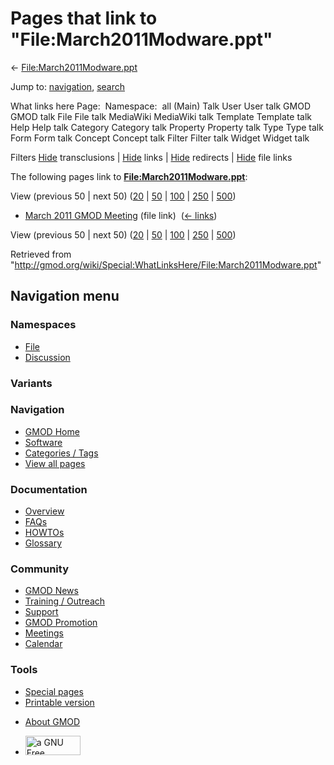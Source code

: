 <div id="mw-page-base" class="noprint">

</div>

<div id="mw-head-base" class="noprint">

</div>

<div id="content" class="mw-body" role="main">

<span id="top"></span>

<div id="mw-js-message" style="display:none;">

</div>



# <span dir="auto">Pages that link to "File:March2011Modware.ppt"</span>

<div id="bodyContent">

<div id="contentSub">

←
[File:March2011Modware.ppt](/wiki/File:March2011Modware.ppt "File:March2011Modware.ppt")

</div>

<div id="jump-to-nav" class="mw-jump">

Jump to: [navigation](#mw-navigation), [search](#p-search)

</div>

<div id="mw-content-text">

What links here Page:  Namespace:  all (Main) Talk User User talk GMOD
GMOD talk File File talk MediaWiki MediaWiki talk Template Template talk
Help Help talk Category Category talk Property Property talk Type Type
talk Form Form talk Concept Concept talk Filter Filter talk Widget
Widget talk

Filters
[Hide](/mediawiki/index.php?title=Special:WhatLinksHere/File:March2011Modware.ppt&hidetrans=1 "Special:WhatLinksHere/File:March2011Modware.ppt")
transclusions \|
[Hide](/mediawiki/index.php?title=Special:WhatLinksHere/File:March2011Modware.ppt&hidelinks=1 "Special:WhatLinksHere/File:March2011Modware.ppt")
links \|
[Hide](/mediawiki/index.php?title=Special:WhatLinksHere/File:March2011Modware.ppt&hideredirs=1 "Special:WhatLinksHere/File:March2011Modware.ppt")
redirects \|
[Hide](/mediawiki/index.php?title=Special:WhatLinksHere/File:March2011Modware.ppt&hideimages=1 "Special:WhatLinksHere/File:March2011Modware.ppt")
file links

The following pages link to
**[File:March2011Modware.ppt](/wiki/File:March2011Modware.ppt "File:March2011Modware.ppt")**:

View (previous 50 \| next 50)
([20](/mediawiki/index.php?title=Special:WhatLinksHere/File:March2011Modware.ppt&limit=20 "Special:WhatLinksHere/File:March2011Modware.ppt")
\|
[50](/mediawiki/index.php?title=Special:WhatLinksHere/File:March2011Modware.ppt&limit=50 "Special:WhatLinksHere/File:March2011Modware.ppt")
\|
[100](/mediawiki/index.php?title=Special:WhatLinksHere/File:March2011Modware.ppt&limit=100 "Special:WhatLinksHere/File:March2011Modware.ppt")
\|
[250](/mediawiki/index.php?title=Special:WhatLinksHere/File:March2011Modware.ppt&limit=250 "Special:WhatLinksHere/File:March2011Modware.ppt")
\|
[500](/mediawiki/index.php?title=Special:WhatLinksHere/File:March2011Modware.ppt&limit=500 "Special:WhatLinksHere/File:March2011Modware.ppt"))

- [March 2011 GMOD
  Meeting](/wiki/March_2011_GMOD_Meeting "March 2011 GMOD Meeting")
  (file link) ‎ <span class="mw-whatlinkshere-tools">([←
  links](/mediawiki/index.php?title=Special:WhatLinksHere&target=March+2011+GMOD+Meeting "Special:WhatLinksHere"))</span>

View (previous 50 \| next 50)
([20](/mediawiki/index.php?title=Special:WhatLinksHere/File:March2011Modware.ppt&limit=20 "Special:WhatLinksHere/File:March2011Modware.ppt")
\|
[50](/mediawiki/index.php?title=Special:WhatLinksHere/File:March2011Modware.ppt&limit=50 "Special:WhatLinksHere/File:March2011Modware.ppt")
\|
[100](/mediawiki/index.php?title=Special:WhatLinksHere/File:March2011Modware.ppt&limit=100 "Special:WhatLinksHere/File:March2011Modware.ppt")
\|
[250](/mediawiki/index.php?title=Special:WhatLinksHere/File:March2011Modware.ppt&limit=250 "Special:WhatLinksHere/File:March2011Modware.ppt")
\|
[500](/mediawiki/index.php?title=Special:WhatLinksHere/File:March2011Modware.ppt&limit=500 "Special:WhatLinksHere/File:March2011Modware.ppt"))

</div>

<div class="printfooter">

Retrieved from
"<http://gmod.org/wiki/Special:WhatLinksHere/File:March2011Modware.ppt>"

</div>

<div id="catlinks" class="catlinks catlinks-allhidden">

</div>

<div class="visualClear">

</div>

</div>

</div>

<div id="mw-navigation">

## Navigation menu

<div id="mw-head">



<div id="left-navigation">

<div id="p-namespaces" class="vectorTabs" role="navigation"
aria-labelledby="p-namespaces-label">

### Namespaces

- <span id="ca-nstab-image"><a href="/wiki/File:March2011Modware.ppt" accesskey="c"
  title="View the file page [c]">File</a></span>
- <span id="ca-talk"><a
  href="/mediawiki/index.php?title=File_talk:March2011Modware.ppt&amp;action=edit&amp;redlink=1"
  accesskey="t"
  title="Discussion about the content page [t]">Discussion</a></span>

</div>

<div id="p-variants" class="vectorMenu emptyPortlet" role="navigation"
aria-labelledby="p-variants-label">

### 

### Variants[](#)

<div class="menu">

</div>

</div>

</div>

<div id="right-navigation">





</div>



</div>

</div>

</div>

<div id="mw-panel">

<div id="p-logo" role="banner">

<a href="/wiki/Main_Page"
style="background-image: url(http://gmod.org/images/GMOD-cogs.png);"
title="Visit the main page"></a>

</div>

<div id="p-Navigation" class="portal" role="navigation"
aria-labelledby="p-Navigation-label">

### Navigation

<div class="body">

- <span id="n-GMOD-Home">[GMOD Home](/wiki/Main_Page)</span>
- <span id="n-Software">[Software](/wiki/GMOD_Components)</span>
- <span id="n-Categories-.2F-Tags">[Categories /
  Tags](/wiki/Categories)</span>
- <span id="n-View-all-pages">[View all
  pages](/wiki/Special:AllPages)</span>

</div>

</div>

<div id="p-Documentation" class="portal" role="navigation"
aria-labelledby="p-Documentation-label">

### Documentation

<div class="body">

- <span id="n-Overview">[Overview](/wiki/Overview)</span>
- <span id="n-FAQs">[FAQs](/wiki/Category:FAQ)</span>
- <span id="n-HOWTOs">[HOWTOs](/wiki/Category:HOWTO)</span>
- <span id="n-Glossary">[Glossary](/wiki/Glossary)</span>

</div>

</div>

<div id="p-Community" class="portal" role="navigation"
aria-labelledby="p-Community-label">

### Community

<div class="body">

- <span id="n-GMOD-News">[GMOD News](/wiki/GMOD_News)</span>
- <span id="n-Training-.2F-Outreach">[Training /
  Outreach](/wiki/Training_and_Outreach)</span>
- <span id="n-Support">[Support](/wiki/Support)</span>
- <span id="n-GMOD-Promotion">[GMOD
  Promotion](/wiki/GMOD_Promotion)</span>
- <span id="n-Meetings">[Meetings](/wiki/Meetings)</span>
- <span id="n-Calendar">[Calendar](/wiki/Calendar)</span>

</div>

</div>

<div id="p-tb" class="portal" role="navigation"
aria-labelledby="p-tb-label">

### Tools

<div class="body">

- <span id="t-specialpages"><a href="/wiki/Special:SpecialPages" accesskey="q"
  title="A list of all special pages [q]">Special pages</a></span>
- <span id="t-print"><a
  href="/mediawiki/index.php?title=Special:WhatLinksHere/File:March2011Modware.ppt&amp;printable=yes"
  rel="alternate" accesskey="p"
  title="Printable version of this page [p]">Printable version</a></span>

</div>

</div>

</div>

</div>

<div id="footer" role="contentinfo">

- <span id="footer-places-about">[About
  GMOD](/wiki/GMOD:About "GMOD:About")</span>

<!-- -->

- <span id="footer-copyrightico">[<img src="http://www.gnu.org/graphics/gfdl-logo-small.png" width="88"
  height="31" alt="a GNU Free Documentation License" />](http://www.gnu.org/licenses/fdl-1.3.html)</span>




</div>
